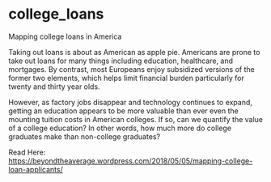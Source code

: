 # college_loans
Mapping college loans in America 

Taking out loans is about as American as apple pie. Americans are prone to take out loans for many things including education, healthcare, and mortgages. By contrast, most Europeans enjoy subsidized versions of the former two elements, which helps limit financial burden particularly for twenty and thirty year olds. 

However, as factory jobs disappear and technology continues to expand, getting an education appears to be more valuable than ever even the mounting tuition costs in American colleges. If so, can we quantify the value of a college education? In other words, how much more do college graduates make than non-college graduates? 

Read Here: https://beyondtheaverage.wordpress.com/2018/05/05/mapping-college-loan-applicants/
